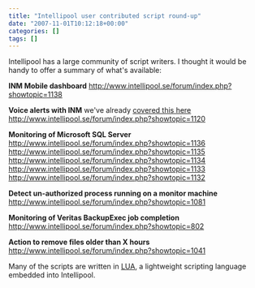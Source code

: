 ```yaml
---
title: "Intellipool user contributed script round-up"
date: "2007-11-01T10:12:18+00:00"
categories: []
tags: []
---
```


Intellipool has a large community of script writers. I thought it would be handy to offer a summary of what's available:

<strong>INM Mobile dashboard</strong>
http://www.intellipool.se/forum/index.php?showtopic=1138

<strong>Voice alerts with INM</strong> we've already <a href="http://techteapot.com/voice-alerts-with-intellipool/">covered this here</a>
http://www.intellipool.se/forum/index.php?showtopic=1120

<strong>Monitoring of Microsoft SQL Server</strong>
http://www.intellipool.se/forum/index.php?showtopic=1136
http://www.intellipool.se/forum/index.php?showtopic=1135
http://www.intellipool.se/forum/index.php?showtopic=1134
http://www.intellipool.se/forum/index.php?showtopic=1133
http://www.intellipool.se/forum/index.php?showtopic=1132

<strong>Detect un-authorized process running on a monitor machine</strong>
http://www.intellipool.se/forum/index.php?showtopic=1081

<strong>Monitoring of Veritas BackupExec job completion</strong>
http://www.intellipool.se/forum/index.php?showtopic=802

<strong>Action to remove files older than X hours</strong>
http://www.intellipool.se/forum/index.php?showtopic=1041

Many of the scripts are written in <a href="http://www.lua.org/">LUA</a>, a lightweight scripting language embedded into Intellipool.
